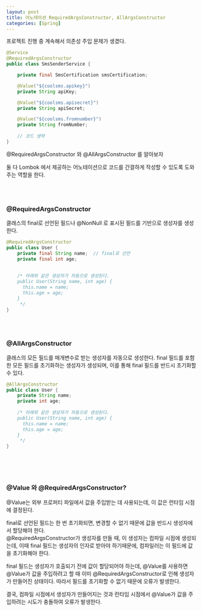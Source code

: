 ```yaml
---
layout: post
title: 어노테이션 RequiredArgsConstructor, AllArgsConstructor
categories: [Spring]
---
```

프로젝트 진행 중 계속해서 의존성 주입 문제가 생겼다.

```java
@Service
@RequiredArgsConstructor
public class SmsSenderService {

    private final SmsCertification smsCertification;

    @Value("${coolsms.apikey}")
    private String apiKey;

    @Value("${coolsms.apisecret}")
    private String apiSecret;

    @Value("${coolsms.fromnumber}")
    private String fromNumber;
    
    // 코드 생략
}


```

@RequiredArgsConstructor 와 @AllArgsConstructor 를 알아보자

둘 다 Lombok 에서 제공하는 어노테이션으로 코드를 간결하게 작성할 수 있도록 도와주는 역할을 한다.  


<br><br>

### @RequiredArgsConstructor
클래스의 final로 선언된 필드나 @NonNull 로 표시된 필드를 기반으로 생성자를 생성한다.
```java
@RequiredArgsConstructor
public class User {
    private final String name;  // final로 선언
    private final int age;
    
    
    /* 아래와 같은 생성자가 자동으로 생성된다.
    public User(String name, int age) {
      this.name = name;
      this.age = age;
    }
     */
}
```

<br><br>

### @AllArgsConstructor
클래스의 모든 필드를 매개변수로 받는 생성자를 자동으로 생성한다.
final 필드를 포함한 모든 필드를 초기화하는 생성자가 생성되며, 이를 통해 final 필드를 반드시 초기화할 수 있다.
```java
@AllArgsConstructor
public class User {
    private String name;
    private int age;
    
    /* 아래와 같은 생성자가 자동으로 생성된다.
    public User(String name, int age) {
      this.name = name;
      this.age = age;
    }
     */
}
```

<br><br><br>

### @Value 와 @RequiredArgsConstructor?
@Value는 외부 프로퍼티 파일에서 값을 주입받는 데 사용되는데, 이 값은 런타임 시점에 결정된다. 

final로 선언된 필드는 한 번 초기화되면, 변경할 수 없기 때문에 값을 반드시 생성자에서 할당해야 한다.  
@RequiredArgsConstructor가 생성자를 만들 때, 이 생성자는 컴파일 시점에 생성되는데, 이때 final 필드는 생성자의 인자로 받아야 하기때문에, 컴파일러는 이 필드에 값을 초기화해야 한다.

final 필드는 생성자가 호출되기 전에 값이 할당되어야 하는데, @Value를 사용하면
@Value가 값을 주입하려고 할 때 이미 @RequiredArgsConstructor로 인해 생성자가 만들어진 상태이다. 따라서 필드를 초기화할 수 없기 때문에 오류가 발생한다.

결국, 컴파일 시점에서 생성자가 만들어지는 것과 런타임 시점에서 @Value가 값을 주입하려는 시도가 충돌하여 오류가 발생한다.

<br><br>
